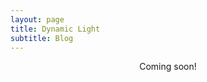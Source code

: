 ```yaml
---
layout: page
title: Dynamic Light
subtitle: Blog
---
```


<div>
    <p style="text-align: center;">
        Coming soon!
    </p>
</div>

